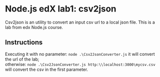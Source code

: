 # Node.js edX lab1: csv2json

Csv2json is an utility to convert an input csv url to a local json file. 
This is a lab from edx Node.js course.

## Instructions
Executing it with no parameter: `node .\Csv2JsonConverter.js` it will convert the url of the lab;  
otherwise: 
`node .\Csv2JsonConverter.js http:\\localhost:3000\mycsv.csv`
will convert the csv in the first parameter. 